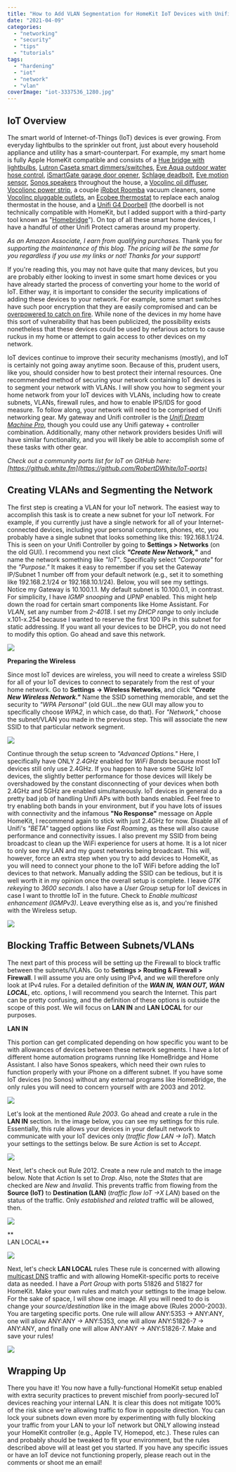 ```yaml
---
title: "How to Add VLAN Segmentation for HomeKit IoT Devices with Unifi"
date: "2021-04-09"
categories:
  - "networking"
  - "security"
  - "tips"
  - "tutorials"
tags:
  - "hardening"
  - "iot"
  - "network"
  - "vlan"
coverImage: "iot-3337536_1280.jpg"
---
```


## IoT Overview

The smart world of Internet-of-Things (IoT) devices is ever growing. From everyday lightbulbs to the sprinkler out front, just about every household appliance and utility has a smart-counterpart. For example, my smart home is fully Apple HomeKit compatible and consists of a [Hue bridge with lightbulbs](https://www.amazon.com/gp/product/B07XH4KDR5/ref=as_li_tl?ie=UTF8&camp=1789&creative=9325&creativeASIN=B07XH4KDR5&linkCode=as2&tag=whitematter-20&linkId=df6ecd2d3d2499551ee4fb509a49587b), [Lutron Caseta smart dimmers/switches](https://www.amazon.com/gp/product/B00KLAXFQA/ref=as_li_qf_asin_il_tl?ie=UTF8&tag=whitematter-20&creative=9325&linkCode=as2&creativeASIN=B00KLAXFQA&linkId=7921a6374b4b40c94161f4278c1b33d8 "https://www.amazon.com/gp/product/B00KLAXFQA/ref=as_li_qf_asin_il_tl?ie=UTF8&tag=whitematter-20&creative=9325&linkCode=as2&creativeASIN=B00KLAXFQA&linkId=7921a6374b4b40c94161f4278c1b33d8"), [Eve Aqua outdoor water hose control](https://www.amazon.com/gp/product/B08FBHCPPF/ref=as_li_tl?ie=UTF8&camp=1789&creative=9325&creativeASIN=B08FBHCPPF&linkCode=as2&tag=whitematter-20&linkId=5505218457879d684052765e37db35fa "https://www.amazon.com/gp/product/B08FBHCPPF/ref=as_li_tl?ie=UTF8&camp=1789&creative=9325&creativeASIN=B08FBHCPPF&linkCode=as2&tag=whitematter-20&linkId=5505218457879d684052765e37db35fa"), [iSmartGate garage door opener](https://www.amazon.com/gp/product/B07Q1J7RZM/ref=as_li_tl?ie=UTF8&camp=1789&creative=9325&creativeASIN=B07Q1J7RZM&linkCode=as2&tag=whitematter-20&linkId=dae9862d26805fd0af1e8817bd8645c2 "https://www.amazon.com/gp/product/B07Q1J7RZM/ref=as_li_tl?ie=UTF8&camp=1789&creative=9325&creativeASIN=B07Q1J7RZM&linkCode=as2&tag=whitematter-20&linkId=dae9862d26805fd0af1e8817bd8645c2"), [Schlage deadbolt](https://www.amazon.com/gp/product/B00YUPE85Y/ref=as_li_tl?ie=UTF8&camp=1789&creative=9325&creativeASIN=B00YUPE85Y&linkCode=as2&tag=whitematter-20&linkId=f1f239d916e964e7ba0ed727e7ad4d14 "https://www.amazon.com/gp/product/B00YUPE85Y/ref=as_li_tl?ie=UTF8&camp=1789&creative=9325&creativeASIN=B00YUPE85Y&linkCode=as2&tag=whitematter-20&linkId=f1f239d916e964e7ba0ed727e7ad4d14"), [Eve motion sensor](https://www.amazon.com/gp/product/B01MAV39M8/ref=as_li_tl?ie=UTF8&camp=1789&creative=9325&creativeASIN=B01MAV39M8&linkCode=as2&tag=whitematter-20&linkId=3c4d273460c2b1f2a7201582bb50342e), [Sonos speakers](https://www.amazon.com/gp/product/B07W6RYRZM/ref=as_li_qf_asin_il_tl?ie=UTF8&tag=whitematter-20&creative=9325&linkCode=as2&creativeASIN=B07W6RYRZM&linkId=c06286ddb9cac861e2da524be2f6acc4) throughout the house, a [Vocolinc oil diffuser](https://www.amazon.com/gp/product/B07HMPY7RX/ref=as_li_qf_asin_il_tl?ie=UTF8&tag=whitematter-20&creative=9325&linkCode=as2&creativeASIN=B07HMPY7RX&linkId=3bc57ed9890dc0278b52db28c3d42511), [Vocolionc power strip](https://www.amazon.com/gp/product/B083NFNN99/ref=as_li_qf_asin_il_tl?ie=UTF8&tag=whitematter-20&creative=9325&linkCode=as2&creativeASIN=B083NFNN99&linkId=fc19219e0df43f4a1c56d63749dbad2c), a couple [iRobot Roomba](https://www.amazon.com/gp/product/B08C4JXBPF/ref=as_li_tl?ie=UTF8&camp=1789&creative=9325&creativeASIN=B08C4JXBPF&linkCode=as2&tag=whitematter-20&linkId=7500e53510ab70cfb9e0d237978fe197) vacuum cleaners, some [Vocolinc pluggable outlets](https://www.amazon.com/gp/product/B07NJRS8TX/ref=as_li_tl?ie=UTF8&camp=1789&creative=9325&creativeASIN=B07NJRS8TX&linkCode=as2&tag=whitematter-20&linkId=5ab28257a60b56e62c85132b2afce653), an [Ecobee thermostat](https://www.amazon.com/gp/product/B06W56TBLN/ref=as_li_tl?ie=UTF8&camp=1789&creative=9325&creativeASIN=B06W56TBLN&linkCode=as2&tag=whitematter-20&linkId=59b864438ae9a389b269066a2902cdde) to replace each analog thermostat in the house, and a [Unifi G4 Doorbell](https://www.amazon.com/gp/product/B08L3X9ZZX/ref=as_li_tl?ie=UTF8&camp=1789&creative=9325&creativeASIN=B08L3X9ZZX&linkCode=as2&tag=whitematter-20&linkId=19dd1b06c1c8884232de18bc438fefa1) (the doorbell is not technically compatible with HomeKit, but I added support with a third-party tool known as "[Homebridge](https://homebridge.io/)"). On top of all these smart home devices, I have a handful of other Unifi Protect cameras around my property.

_As an Amazon Associate, I earn from qualifying purchases._ Thank you for _supporting the maintenance of this blog. The pricing will be the same for you regardless if you use my links or not! Thanks for your support!_

If you're reading this, you may not have quite that many devices, but you are probably either looking to invest in some smart home devices or you have already started the process of converting your home to the world of IoT. Either way, it is important to consider the security implications of adding these devices to your network. For example, some smart switches have such poor encryption that they are easily compromised and can be [overpowered to catch on fire](https://www.komando.com/security-privacy/smart-plugs-hacked/757290/). While none of the devices in my home have this sort of vulnerability that has been publicized, the possibility exists nonetheless that these devices could be used by nefarious actors to cause ruckus in my home or attempt to gain access to other devices on my network.

IoT devices continue to improve their security mechanisms (mostly), and IoT is certainly not going away anytime soon. Because of this, prudent users, like you, should consider how to best protect their internal resources. One recommended method of securing your network containing IoT devices is to segment your network with VLANs. I will show you how to segment your home network from your IoT devices with VLANs, including how to create subnets, VLANs, firewall rules, and how to enable IPS/IDS for good measure. To follow along, your network will need to be comprised of Unifi networking gear. My gateway and Unifi controller is the _[Unifi Dream Machine Pro](https://www.amazon.com/gp/product/B086967C9X/ref=as_li_tl?ie=UTF8&camp=1789&creative=9325&creativeASIN=B086967C9X&linkCode=as2&tag=whitematter-20&linkId=4fc0624a437d4bfe761f2ebb02ca61bd)_, though you could use any Unifi gateway + controller combination. Additionally, many other network providers besides Unifi will have similar functionality, and you will likely be able to accomplish some of these tasks with other gear.

_Check out a community ports list for IoT on GitHub here: [https://github.white.fm](https://github.com/RobertDWhite/IoT-ports)_

## **Creating VLANs and Segmenting the Network**

The first step is creating a VLAN for your IoT network. The easiest way to accomplish this task is to create a new subnet for your IoT network. For example, if you currently just have a single network for all of your Internet-connected devices, including your personal computers, phones, etc, you probably have a single subnet that looks something like this: 192.168.1.1/24. This is seen on your Unifi Controller by going to **Settings > Networks** (on the old GUI). I recommend you next click **_"Create New Network,_"** and name the network something like _"IoT"_. Specifically select _"Corporate"_ for the _"Purpose."_ It makes it easy to remember if you set the Gateway IP/Subnet 1 number off from your default network (e.g., set it to something like 192.168.2.1/24 or 192.168.10.1/24). Below, you will see my settings. Notice my Gateway is 10.100.1.1. My default subnet is 10.100.0.1, in contrast. For simplicity, I have _IGMP snooping_ and _UPNP_ enabled. This might help down the road for certain smart components like Home Assistant. For _VLAN_, set any number from _2-4018_. I set my _DHCP range_ to only include x.101-x.254 because I wanted to reserve the first 100 IPs in this subnet for static addressing. If you want all your devices to be DHCP, you do not need to modify this option. Go ahead and save this network.

![](/posts/how-to-add-vlan-segmentation-for-homekit-iot-devices-with-unifi/images/Screen-Shot-2021-04-08-at-3.03.01-PM-1024x879.png)

**Preparing the Wireless**

Since most IoT devices are wireless, you will need to create a wireless SSID for all of your IoT devices to connect to separately from the rest of your home network. Go to **Settings -> Wireless Networks**, and click **_"Create New Wireless Network."_** Name the SSID something memorable, and set the security to _"WPA Personal"_ (old GUI...the new GUI may allow you to specifically choose _WPA2_, in which case, do that). For _"Network,"_ choose the subnet/VLAN you made in the previous step. This will associate the new SSID to that particular network segment.

![](/posts/how-to-add-vlan-segmentation-for-homekit-iot-devices-with-unifi/images/Screen-Shot-2021-04-08-at-3.16.16-PM-1024x557.png)

Continue through the setup screen to _"Advanced Options."_ Here, I specifically have ONLY _2.4GHz_ enabled for _WiFi Bands_ because most IoT devices still only use 2.4GHz. If you happen to have some 5GHz IoT devices, the slightly better performance for those devices will likely be overshadowed by the constant disconnecting of your devices when both 2.4GHz and 5GHz are enabled simultaneously. IoT devices in general do a pretty bad job of handling Unifi APs with both bands enabled. Feel free to try enabling both bands in your environment, but if you have lots of issues with connectivity and the infamous **"No Response"** message on Apple HomeKit, I recommend again to stick with just 2.4GHz for now. Disable all of Unifi's _"BETA"_ tagged options like _Fast Roaming_, as these will also cause performance and connectivity issues. I also prevent my SSID from being broadcast to clean up the WiFi experience for users at home. It is a lot nicer to only see my LAN and my guest networks being broadcast. This will, however, force an extra step when you try to add devices to HomeKit, as you will need to connect your phone to the IoT WiFi before adding the IoT devices to that network. Manually adding the SSID can be tedious, but it is well worth it in my opinion once the overall setup is complete. I leave _GTK rekeying_ to _3600 seconds_. I also have a _User Group_ setup for IoT devices in case I want to throttle IoT in the future. Check to _Enable multicast enhancement (IGMPv3)_. Leave everything else as is, and you're finished with the Wireless setup.

![](/posts/how-to-add-vlan-segmentation-for-homekit-iot-devices-with-unifi/images/Screen-Shot-2021-04-08-at-3.15.50-PM-869x1024.png)

## **Blocking Traffic Between Subnets/VLANs**

The next part of this process will be setting up the Firewall to block traffic between the subnets/VLANs. Go to **Settings > Routing & Firewall > Firewall**. I will assume you are only using IPv4, and we will therefore only look at IPv4 rules. For a detailed definition of the _**WAN IN, WAN OUT, WAN LOCAL**_, etc. options, I will recommend you search the Internet. This part can be pretty confusing, and the definition of these options is outside the scope of this post. We will focus on **LAN IN** and **LAN LOCAL** for our purposes.

**LAN IN**

This portion can get complicated depending on how specific you want to be with allowances of devices between these network segments. I have a lot of different home automation programs running like HomeBridge and Home Assistant. I also have Sonos speakers, which need their own rules to function properly with your iPhone on a different subnet. If you have some IoT devices (no Sonos) without any external programs like HomeBridge, the only rules you will need to concern yourself with are 2003 and 2012.

![](/posts/how-to-add-vlan-segmentation-for-homekit-iot-devices-with-unifi/images/Screen-Shot-2021-04-08-at-3.48.20-PM-1024x335.png)

Let's look at the mentioned _Rule 2003_. Go ahead and create a rule in the **LAN IN** section. In the image below, you can see my settings for this rule. Essentially, this rule allows your devices in your default network to communicate with your IoT devices only (_traffic flow LAN -> IoT_). Match your settings to the settings below. Be sure _Action_ is set to _Accept_.

![](/posts/how-to-add-vlan-segmentation-for-homekit-iot-devices-with-unifi/images/Screen-Shot-2021-04-08-at-3.49.12-PM-1024x715.png)

Next, let's check out Rule 2012. Create a new rule and match to the image below. Note that _Action_ Is set to _Drop_. Also, note the _States_ that are checked are _New_ and _Invalid_. This prevents traffic from flowing from the **Source (IoT)** to **Destination (LAN)** (_traffic flow IoT ->X LAN_) based on the status of the traffic. Only _established_ and _related_ traffic will be allowed, then.

![](/posts/how-to-add-vlan-segmentation-for-homekit-iot-devices-with-unifi/images/Screen-Shot-2021-04-08-at-4.00.57-PM-1013x1024.png)

**  
LAN LOCAL**

![](/posts/how-to-add-vlan-segmentation-for-homekit-iot-devices-with-unifi/images/Screen-Shot-2021-04-08-at-3.44.52-PM-1024x209.png)

Next, let's check **LAN LOCAL** rules These rule is concerned with allowing [multicast DNS](https://www.ionos.com/digitalguide/server/know-how/multicast-dns/) traffic and with allowing HomeKit-specific ports to receive data as needed. I have a _Port Group_ with ports 51826 and 51827 for HomeKit. Make your own rules and match your settings to the image below. For the sake of space, I will show one image. All you will need to do is change your _source/destination_ like in the image above (Rules 2000-2003). You are targeting specific ports. One rule will allow ANY:5353 -> ANY:ANY, one will allow ANY:ANY -> ANY:5353, one will allow ANY:51826-7 -> ANY:ANY, and finally one will allow ANY:ANY -> ANY:51826-7. Make and save your rules!

![](/posts/how-to-add-vlan-segmentation-for-homekit-iot-devices-with-unifi/images/Screen-Shot-2021-04-08-at-4.09.28-PM-1024x884.png)

## Wrapping Up

There you have it! You now have a fully-functional HomeKit setup enabled with extra security practices to prevent mischief from poorly-secured IoT devices reaching your internal LAN. It is clear this does not mitigate 100% of the risk since we're allowing traffic to flow in opposite direction. You can lock your subnets down even more by experimenting with fully blocking your traffic from your LAN to your IoT network but ONLY allowing instead your HomeKit controller (e.g., Apple TV, Homepod, etc.). These rules can and probably should be tweaked to fit your environment, but the rules described above will at least get you started. If you have any specific issues or have an IoT device not functioning properly, please reach out in the comments or shoot me an email!
